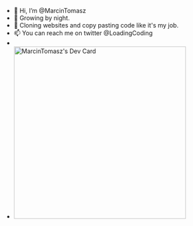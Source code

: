 - 👋 Hi, I’m @MarcinTomasz
- 🌱 Growing by night.
- 💞️ Cloning websites and copy pasting code like it's my job.
- 📫 You can reach me on twitter @LoadingCoding
- 
- <a href="https://app.daily.dev/mtm"><img src="https://api.daily.dev/devcards/7a6a6e00391e4b389c41fe8ebe089412.png?r=v4w" width="400" alt="MarcinTomasz's Dev Card"/></a>

<!---
MarcinTomasz/MarcinTomasz is a ✨ special ✨ repository because its `README.md` (this file) appears on your GitHub profile.
You can click the Preview link to take a look at your changes.
--->
